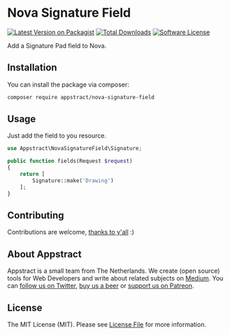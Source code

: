 # Nova Signature Field

[![Latest Version on Packagist](https://img.shields.io/packagist/v/appstract/nova-signature-field.svg?style=flat-square)](https://packagist.org/packages/appstract/nova-signature-field)
[![Total Downloads](https://img.shields.io/packagist/dt/appstract/nova-signature-field.svg?style=flat-square)](https://packagist.org/packages/appstract/nova-signature-field)
[![Software License](https://img.shields.io/badge/license-MIT-brightgreen.svg?style=flat-square)](LICENSE.md)

Add a Signature Pad field to Nova.

## Installation

You can install the package via composer:

``` bash
composer require appstract/nova-signature-field
```

## Usage

Just add the field to you resource.

```php
use Appstract\NovaSignatureField\Signature;

public function fields(Request $request)
{
    return [
        Signature::make('Drawing')
    ];
}
```

## Contributing

Contributions are welcome, [thanks to y'all](https://github.com/appstract/nova-signature-field/graphs/contributors) :)

## About Appstract

Appstract is a small team from The Netherlands. We create (open source) tools for Web Developers and write about related subjects on [Medium](https://medium.com/appstract). You can [follow us on Twitter](https://twitter.com/appstractnl), [buy us a beer](https://www.paypal.me/appstract/10) or [support us on Patreon](https://www.patreon.com/appstract).

## License

The MIT License (MIT). Please see [License File](LICENSE.md) for more information.
